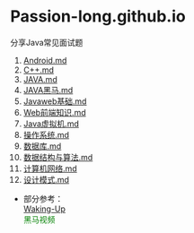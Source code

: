 # Passion-long.github.io
分享Java常见面试题  
1. [Android.md](https://github.com/Passion-long/Passion-long.github.io/blob/master/Android.md)  
2. [C++.md](https://github.com/Passion-long/Passion-long.github.io/blob/master/C%2B%2B.md)  
3. [JAVA.md](https://github.com/Passion-long/Passion-long.github.io/blob/master/JAVA.md)  
4. [JAVA黑马.md](https://github.com/Passion-long/Passion-long.github.io/blob/master/JAVA%E9%BB%91%E9%A9%AC.md)  
5. [Javaweb基础.md](https://github.com/Passion-long/Passion-long.github.io/blob/master/Javaweb%E5%9F%BA%E7%A1%80.md)  
6. [Web前端知识.md](https://github.com/Passion-long/Passion-long.github.io/blob/master/Web%E5%89%8D%E7%AB%AF%E7%9F%A5%E8%AF%86.md)  
7. [Java虚拟机.md](https://github.com/Passion-long/Passion-long.github.io/blob/master/Java%E8%99%9A%E6%8B%9F%E6%9C%BA.md)  
8. [操作系统.md](https://github.com/Passion-long/Passion-long.github.io/blob/master/%E6%93%8D%E4%BD%9C%E7%B3%BB%E7%BB%9F.md)  
9. [数据库.md](https://github.com/Passion-long/Passion-long.github.io/blob/master/%E6%95%B0%E6%8D%AE%E5%BA%93.md)  
10. [数据结构与算法.md](https://github.com/Passion-long/Passion-long.github.io/blob/master/%E6%95%B0%E6%8D%AE%E7%BB%93%E6%9E%84%E4%B8%8E%E7%AE%97%E6%B3%95.md)  
11. [计算机网络.md](https://github.com/Passion-long/Passion-long.github.io/blob/master/%E8%AE%A1%E7%AE%97%E6%9C%BA%E7%BD%91%E7%BB%9C.md)  
12. [设计模式.md](https://github.com/Passion-long/Passion-long.github.io/blob/master/%E8%AE%BE%E8%AE%A1%E6%A8%A1%E5%BC%8F.md)  



  
  
* 部分参考：  
[Waking-Up](https://github.com/wolverinn/Waking-Up)  
<font color=#008000>黑马视频</font>  
